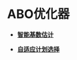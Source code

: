 # ABO优化器<a name="ZH-CN_TOPIC_0000001321794254"></a>

-   **[智能基数估计](智能基数估计.md)**  

-   **[自适应计划选择](自适应计划选择.md)**  


